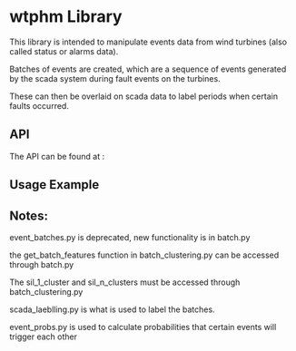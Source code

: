 # wtphm Library
This library is intended to manipulate events data from wind turbines (also called status or alarms data).

Batches of events are created, which are a sequence of events generated by the scada system during fault events on the turbines.

These can then be overlaid on scada data to label periods when certain faults occurred.

## API
The API can be found at :

## Usage Example

## Notes:
event_batches.py is deprecated, new functionality is in batch.py

the get_batch_features function in batch_clustering.py can be accessed through batch.py

The sil_1_cluster and sil_n_clusters must be accessed through batch_clustering.py

scada_laeblling.py is what is used to label the batches.

event_probs.py is used to calculate probabilities that certain events will trigger each other
